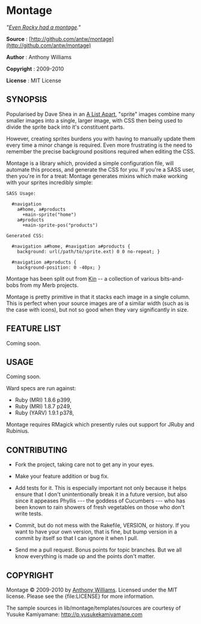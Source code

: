 Montage
=======

_"[Even Rocky had a montage](http://www.youtube.com/watch?v=FIi0vFyqWAc)."_

**Source**
:  [http://github.com/antw/montage](http://github.com/antw/montage)

**Author**
:  Anthony Williams

**Copyright**
:  2009-2010

**License**
:  MIT License

SYNOPSIS
--------

Popularised by Dave Shea in an [A List Apart](http://www.alistapart.com/articles/sprites), "sprite" images combine many smaller images into a single, larger image, with CSS then being used to divide the sprite back into it's constituent parts.

However, creating sprites burdens you with having to manually update them every time a minor change is required. Even more frustrating is the need to remember the precise background positions required when editing the CSS.

Montage is a library which, provided a simple configuration file, will automate this process, and generate the CSS for you. If you're a SASS user, then you're in for a treat: Montage generates mixins which make working with your sprites incredibly simple:

    SASS Usage:

      #navigation
        a#home, a#products
          +main-sprite("home")
        a#products
          +main-sprite-pos("products")

    Generated CSS:

      #navigation a#home, #navigation a#products {
        background: url(/path/to/sprite.ext) 0 0 no-repeat; }

      #navigation a#products {
        background-position: 0 -40px; }

Montage has been split out from [Kin](http://github.com/antw/kin) -- a collection of various bits-and-bobs from my Merb projects.

Montage is pretty primitive in that it stacks each image in a single column. This is perfect when your source images are of a similar width (such as is the case with icons), but not so good when they vary significantly in size.

FEATURE LIST
------------

Coming soon.

USAGE
-----

Coming soon.

Ward specs are run against:

* Ruby (MRI) 1.8.6 p399,
* Ruby (MRI) 1.8.7 p249,
* Ruby (YARV) 1.9.1 p378,

Montage requires RMagick which presently rules out support for JRuby and Rubinius.

CONTRIBUTING
------------

* Fork the project, taking care not to get any in your eyes.

* Make your feature addition or bug fix.

* Add tests for it. This is especially important not only because it helps
  ensure that I don't unintentionally break it in a future version, but also
  since it appeases Phyllis --- the goddess of Cucumbers --- who has been
  known to rain showers of fresh vegetables on those who don't write tests.

* Commit, but do not mess with the Rakefile, VERSION, or history. If you want
  to have your own version, that is fine, but bump version in a commit by
  itself so that I can ignore it when I pull.

* Send me a pull request. Bonus points for topic branches. But we all know
  everything is made up and the points don't matter.

COPYRIGHT
---------

Montage &copy; 2009-2010 by [Anthony Williams](mailto:hi@antw.me). Licensed under the MIT license. Please see the {file:LICENSE} for more information.

The sample sources in lib/montage/templates/sources are courtesy of Yusuke Kamiyamane: http://p.yusukekamiyamane.com
